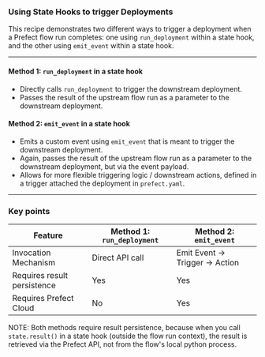 ### Using State Hooks to trigger Deployments

This recipe demonstrates two different ways to trigger a deployment when a Prefect flow run completes: one using `run_deployment` within a state hook, and the other using `emit_event` within a state hook.

---

#### Method 1: `run_deployment` in a state hook

- Directly calls `run_deployment` to trigger the downstream deployment.
- Passes the result of the upstream flow run as a parameter to the downstream deployment.

#### Method 2: `emit_event` in a state hook

- Emits a custom event using `emit_event` that is meant to trigger the downstream deployment.
- Again, passes the result of the upstream flow run as a parameter to the downstream deployment, but via the event payload.
- Allows for more flexible triggering logic / downstream actions, defined in a trigger attached the deployment in `prefect.yaml`.

---

### Key points

| Feature             | Method 1: `run_deployment` | Method 2: `emit_event`  |
|---------------------|----------------------------|-------------------------|
| Invocation Mechanism| Direct API call       | Emit Event -> Trigger -> Action |
| Requires result persistence | Yes                     | Yes                |
| Requires Prefect Cloud | No                     | Yes                |

NOTE: Both methods require result persistence, because when you call `state.result()` in a state hook (outside the flow run context), the result is retrieved via the Prefect API, not from the flow's local python process.